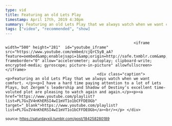 ```yaml
---
type: vid
title: Featuring an old Lets Play
timestamp: April 17th, 2019 4:30pm
summary: Featuring an old Lets Play that we always watch when we want comfort. </p><p>I have a hard time paying attention to a lot of Lets Plays, but Zergem’
tags: ["video", "recommended", "show]
---
```


                
                
                
                
                
                
                
                
                                                            <iframe width="500" height="281"  id="youtube_iframe" src="https://www.youtube.com/embed/cjQrC5yB_aA?feature=oembed&amp;enablejsapi=1&amp;origin=http://safe.txmblr.com&amp;wmode=opaque" frameborder="0" allow="accelerometer; autoplay; clipboard-write; encrypted-media; gyroscope; picture-in-picture" allowfullscreen></iframe>                    
                                            <div class="caption"><p>Featuring an old Lets Play that we always watch when we want comfort. </p><p>I have a hard time paying attention to a lot of Lets Plays, but Zergem’s leadership and Shadow of Destiny’s excellent time-voluted plot are pleasing to watch again and again.</p><p><a href="https://www.youtube.com/playlist?list=PL7GvZV4nKhERSI4wI1mVT1o1bCFFDEOGb" target="_blank">https://www.youtube.com/playlist?list=PL7GvZV4nKhERSI4wI1mVT1o1bCFFDEOGb</a><br/></p> </div>
                                                    
<small>source: https://saturdayxiii.tumblr.com/post/184258280189</small>